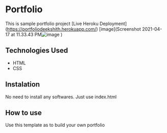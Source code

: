 # Portfolio
This is sample portfolio project
[Live Heroku Deployment] (https://portfoliodeekshith.herokuapp.com/)
[image](Screenshot 2021-04-17 at 11.33.43 PM![image](https://user-images.githubusercontent.com/82606224/115122413-7e416f00-9fd5-11eb-904f-27e2d7b1ef1e.png)
)


## Technologies Used

* HTML
* CSS

## Instalation

No need to install any softwares. Just use index.html

## How to use

Use this template as to build your own portfolio

